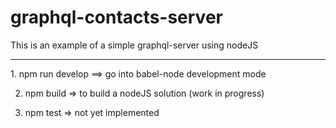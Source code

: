 # graphql-contacts-server

This is an example of a simple graphql-server using nodeJS
<hr>
1. npm run develop ==> go into babel-node development mode

2. npm build => to build a nodeJS solution (work in progress)

3. npm test => not yet implemented
